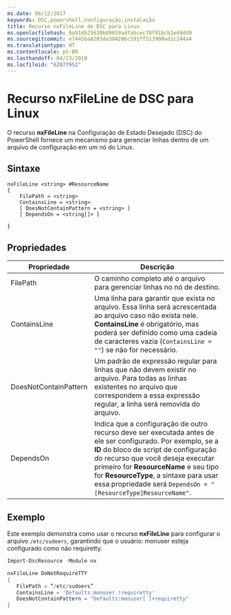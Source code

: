 ```yaml
---
ms.date: 06/12/2017
keywords: DSC,powershell,configuração,instalação
title: Recurso nxFileLine de DSC para Linux
ms.openlocfilehash: 6a91db25638b09659adfabcec78f91bcb2e69dd9
ms.sourcegitcommit: e7445ba8203da304286c591ff513900ad1c244a4
ms.translationtype: HT
ms.contentlocale: pt-BR
ms.lasthandoff: 04/23/2019
ms.locfileid: "62077952"
---
```

# <a name="dsc-for-linux-nxfileline-resource"></a>Recurso nxFileLine de DSC para Linux

O recurso **nxFileLine** na Configuração de Estado Desejado (DSC) do PowerShell fornece um mecanismo para gerenciar linhas dentro de um arquivo de configuração em um nó do Linux.

## <a name="syntax"></a>Sintaxe

```
nxFileLine <string> #ResourceName
{
    FilePath = <string>
    ContainsLine = <string>
    [ DoesNotContainPattern = <string> ]
    [ DependsOn = <string[]> ]

}
```

## <a name="properties"></a>Propriedades

|  Propriedade |  Descrição |
|---|---|
| FilePath| O caminho completo até o arquivo para gerenciar linhas no nó de destino.|
| ContainsLine| Uma linha para garantir que exista no arquivo. Essa linha será acrescentada ao arquivo caso não exista nele. **ContainsLine** é obrigatório, mas poderá ser definido como uma cadeia de caracteres vazia (`ContainsLine = ""`) se não for necessário.|
| DoesNotContainPattern| Um padrão de expressão regular para linhas que não devem existir no arquivo. Para todas as linhas existentes no arquivo que correspondem a essa expressão regular, a linha será removida do arquivo.|
| DependsOn | Indica que a configuração de outro recurso deve ser executada antes de ele ser configurado. Por exemplo, se a **ID** do bloco de script de configuração do recurso que você deseja executar primeiro for **ResourceName** e seu tipo for **ResourceType**, a sintaxe para usar essa propriedade será `DependsOn = "[ResourceType]ResourceName"`.|

## <a name="example"></a>Exemplo

Este exemplo demonstra como usar o recurso **nxFileLine** para configurar o arquivo `/etc/sudoers`, garantindo que o usuário: monuser esteja configurado como não requiretty.

```powershell
Import-DscResource -Module nx

nxFileLine DoNotRequireTTY
{
   FilePath = “/etc/sudoers”
   ContainsLine = 'Defaults:monuser !requiretty'
   DoesNotContainPattern = "Defaults:monuser[ ]+requiretty"
}
```